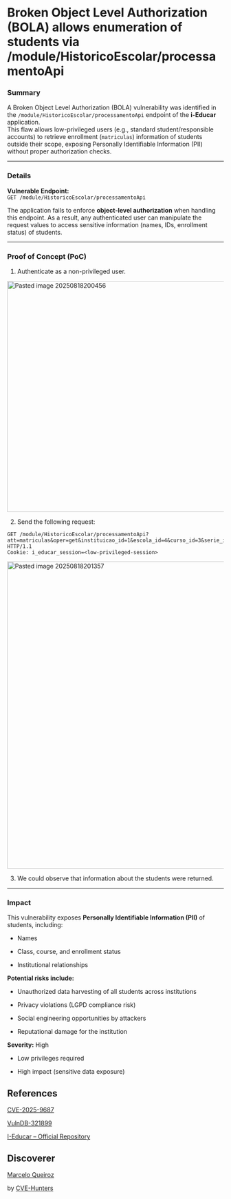 # Broken Object Level Authorization (BOLA) allows enumeration of students via /module/HistoricoEscolar/processamentoApi

### Summary

A Broken Object Level Authorization (BOLA) vulnerability was identified in the `/module/HistoricoEscolar/processamentoApi` endpoint of the **i-Educar** application.  
This flaw allows low-privileged users (e.g., standard student/responsible accounts) to retrieve enrollment (`matriculas`) information of students outside their scope, exposing Personally Identifiable Information (PII) without proper authorization checks.

---

### Details

**Vulnerable Endpoint:**  
`GET /module/HistoricoEscolar/processamentoApi`

The application fails to enforce **object-level authorization** when handling this endpoint. As a result, any authenticated user can manipulate the request values to access sensitive information (names, IDs, enrollment status) of students.

---
### Proof of Concept (PoC)

1. Authenticate as a non-privileged user.

<img width="1336" height="537" alt="Pasted image 20250818200456" src="https://github.com/user-attachments/assets/cfd2bc63-4758-458a-8417-2a41f44a2d5e" />


2. Send the following request:

```
GET /module/HistoricoEscolar/processamentoApi?att=matriculas&oper=get&instituicao_id=1&escola_id=4&curso_id=3&serie_id=5&turma_id=23&ano=2025&busca=S HTTP/1.1 
Cookie: i_educar_session=<low-privileged-session>
```

<img width="1567" height="714" alt="Pasted image 20250818201357" src="https://github.com/user-attachments/assets/de8bac53-bea6-45ed-8060-282c17038352" />


3. We could observe that information about the students were returned.

---

### Impact

This vulnerability exposes **Personally Identifiable Information (PII)** of students, including:

- Names
    
- Class, course, and enrollment status
    
- Institutional relationships
    

**Potential risks include:**

- Unauthorized data harvesting of all students across institutions
    
- Privacy violations (LGPD compliance risk)
    
- Social engineering opportunities by attackers
    
- Reputational damage for the institution
    

**Severity:** High

- Low privileges required
    
- High impact (sensitive data exposure)


## References

[CVE-2025-9687](https://www.cve.org/CVERecord?id=CVE-2025-9687)

[VulnDB-321899](https://vuldb.com/?id.321899)

[I-Educar – Official Repository](https://github.com/portabilis/i-educar)

## Discoverer

[Marcelo Queiroz](www.linkedin.com/in/marceloqueirozjr) 

by [CVE-Hunters](https://github.com/Sec-Dojo-Cyber-House/cve-hunters)

